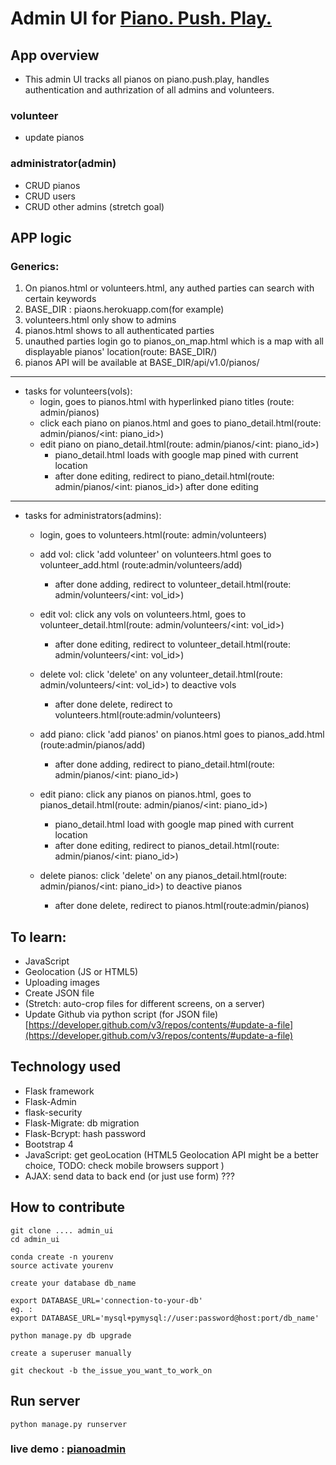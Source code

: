 # Admin UI for [Piano. Push. Play.](http://www.pianopushplay.com)

## App overview
- This admin UI tracks all pianos on piano.push.play, handles authentication and authrization of 
  all admins and volunteers. 
  
### volunteer
 - update pianos 
### administrator(admin)
 - CRUD pianos
 - CRUD users
 - CRUD other admins (stretch goal)


## APP logic
### Generics:
1. On pianos.html or volunteers.html, any authed parties can search with certain keywords
2. BASE_DIR : piaons.herokuapp.com(for example)
3. volunteers.html only show to admins
4. pianos.html shows to all authenticated parties
5. unauthed parties login go to pianos_on_map.html which is a map with all displayable pianos' location(route: BASE_DIR/) 
5. pianos API will be available at BASE_DIR/api/v1.0/pianos/

---
 - tasks for volunteers(vols):
    - login, goes to pianos.html with hyperlinked piano titles (route: admin/pianos)
    - click each piano on pianos.html and goes to piano_detail.html(route: admin/pianos/<int: piano_id>)
    - edit piano on piano_detail.html(route: admin/pianos/<int: piano_id>)
        - piano_detail.html loads with google map pined with current location
        - after done editing, redirect to piano_detail.html(route: admin/pianos/<int: pianos_id>) after done editing
---
- tasks for administrators(admins):
    - login, goes to volunteers.html(route: admin/volunteers)  
    - add vol: click 'add volunteer' on volunteers.html goes to volunteer_add.html (route:admin/volunteers/add)
        - after done adding, redirect to volunteer_detail.html(route: admin/volunteers/<int: vol_id>)
    - edit vol: click any vols on volunteers.html, goes to volunteer_detail.html(route: admin/volunteers/<int: vol_id>) 
        - after done editing, redirect to volunteer_detail.html(route: admin/volunteers/<int: vol_id>)
    - delete vol: click 'delete' on any volunteer_detail.html(route: admin/volunteers/<int: vol_id>) to deactive vols
        - after done delete, redirect to volunteers.html(route:admin/volunteers)
        
    - add piano: click 'add pianos' on pianos.html goes to pianos_add.html (route:admin/pianos/add)
        - after done adding, redirect to piano_detail.html(route: admin/pianos/<int: piano_id>)
    - edit piano: click any pianos on pianos.html, goes to pianos_detail.html(route: admin/pianos/<int: piano_id>) 
        - piano_detail.html load with google map pined with current location
        - after done editing, redirect to pianos_detail.html(route: admin/pianos/<int: piano_id>)
    - delete pianos: click 'delete' on any pianos_detail.html(route: admin/pianos/<int: piano_id>) to deactive pianos
        - after done delete, redirect to pianos.html(route:admin/pianos)
 
## To learn:

* JavaScript
* Geolocation (JS or HTML5)
* Uploading images
* Create JSON file
* (Stretch: auto-crop files for different screens, on a server)
* Update Github via python script (for JSON file) [https://developer.github.com/v3/repos/contents/#update-a-file](https://developer.github.com/v3/repos/contents/#update-a-file) 


## Technology used

- Flask framework
- Flask-Admin
- flask-security
- Flask-Migrate: db migration
- Flask-Bcrypt: hash password
- Bootstrap 4 
- JavaScript: get geoLocation (HTML5 Geolocation API might be a better choice, TODO: check mobile browsers support )
- AJAX: send data to back end (or just use form) ???
    

## How to contribute
```
git clone .... admin_ui
cd admin_ui

conda create -n yourenv
source activate yourenv

create your database db_name

export DATABASE_URL='connection-to-your-db'
eg. :
export DATABASE_URL='mysql+pymysql://user:password@host:port/db_name'

python manage.py db upgrade

create a superuser manually 

git checkout -b the_issue_you_want_to_work_on
```

## Run server
```
python manage.py runserver 
```
### live demo : [pianoadmin](http://adrianacmy.pythonanywhere.com)